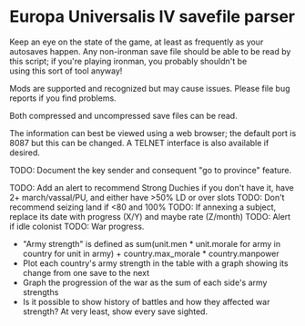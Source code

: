 Europa Universalis IV savefile parser
=====================================

Keep an eye on the state of the game, at least as frequently as your
autosaves happen. Any non-ironman save file should be able to be read
by this script; if you're playing ironman, you probably shouldn't be\
using this sort of tool anyway!

Mods are supported and recognized but may cause issues. Please file
bug reports if you find problems.

Both compressed and uncompressed save files can be read.

The information can best be viewed using a web browser; the default
port is 8087 but this can be changed. A TELNET interface is also
available if desired.

TODO: Document the key sender and consequent "go to province" feature.

TODO: Add an alert to recommend Strong Duchies if you don't have it, have 2+ march/vassal/PU, and either have >50% LD or over slots
TODO: Don't recommend seizing land if <80 and 100%
TODO: If annexing a subject, replace its date with progress (X/Y) and maybe rate (Z/month)
TODO: Alert if idle colonist
TODO: War progress.
- "Army strength" is defined as sum(unit.men * unit.morale for army in country for unit in army) + country.max_morale * country.manpower
- Plot each country's army strength in the table with a graph showing its change from one save to the next
- Graph the progression of the war as the sum of each side's army strengths
- Is it possible to show history of battles and how they affected war strength? At very least, show every save sighted.
